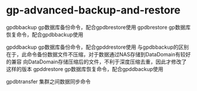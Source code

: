 # gp-advanced-backup-and-restore
gpdbbackup
gp数据库备份命令，配合gpdbrestore使用
gpdbrestore
gp数据库恢复命令，配合gpdbbackup使用

gpddbackup
gp数据库备份命令，配合gpddrestore使用
与gpdbbackup的区别在于，此命令备份数据文件不压缩，对于数据通过NAS存储到DataDomain有较好的兼容
向DataDomain存储压缩后的文件，不利于深度压缩去重，因此才修改了这样的版本
gpddrestore
gp数据库恢复命令，配合gpddbackup使用

gpdbtransfer
集群之间数据同步命令
